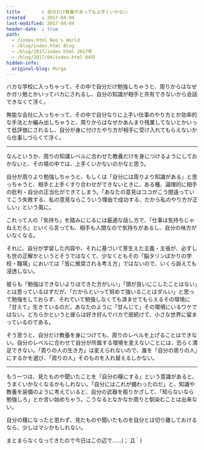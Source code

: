 ```yaml
---
title        : 自分だけ教養があっても上手くいかない
created      : 2017-04-04
last-modified: 2017-04-04
header-date  : true
path:
  - /index.html Neo's World
  - /blog/index.html Blog
  - /blog/2017/index.html 2017年
  - /blog/2017/04/index.html 04月
hidden-info:
  original-blog: Murga
---
```


バカな学校に入っちゃって、その中で自分だけ勉強しちゃうと、周りからはなぜかガリ勉とかいってバカにされるし、自分の知識が相手と共有できないから会話できなくて浮く。

無能な会社に入っちゃって、その中で自分なりに上手い仕事のやり方とか効率的な手法とか編み出しちゃうと、周りからはなぜかあんまり残業してないとかいって低評価にされるし、自分が身に付けたやり方が相手に受け入れてもらえないから仕事しづらくて浮く。

-----

なんというか、周りの知識レベルに合わせた教養だけを身につけるようにしておかないと、その場の中では、上手くいかないのかなと思う。

自分が周りより勉強しちゃうと、もしくは「自分には周りより知識がある」と思っちゃうと、相手と上手くすり合わせができないときに、ある種、論理的に相手の批判・自分の正当化ができてしまう。「あなたの意見はココがこう間違っていてこう失敗する、私の意見ならこういう理由で成功する、だから私のやり方が正しい」という風に。

これって人の「気持ち」を踏みにじるには最適な話し方で、「仕事は気持ちじゃねえだろ」といくら言っても、相手も人間なので気持ちがあるし、自分の味方がいなくなる。

それに、自分が学習した内容や、それに基づいて芽生えた主義・主張が、必ずしも世の正解かというとそうではなくて、少なくともその「脳タリンばかりの学校・職場」においては「皆に推奨される考え方」ではないので、いくら訴えても浸透しない。

彼らも「勉強はできないよりはできた方がいい」「頭が良いにこしたことはない」とは思っているはずだが、「だからといって努めて強いることはダルい」と思って勉強をしておらず、それでいて勉強しなくても済ませてもらえるその環境に「甘えて」生きているのだ。あなたのように「甘んじて」その環境にいるワケではない。どちらかというと彼らは好き好んでバカで居続けて、小さな世界に留まっているのである。

そう思うと、自分だけ教養を身につけても、周りのレベルを上げることはできない。自分のレベルに合わせて自分が所属する環境を変えないことには、恐らく満足できない。「周りの人の生き方」は変えられないので、誰を「自分の周りの人」にするかを選び、「周りの人」そのものを入れ替えるしかない。

-----

もう一つは、見たものや聞いたことを「自分の糧にする」という意識があると、うまくいかなくなるかもしれない。「自分にはこれが備わったのだ」と、知識や教養を装備のように考えていると、自分の武器を振りかざして、「知らないなら勉強しろ」とか言い始めちゃう。こうなるとなかなか周りと馴染むことは出来ない。

自分の糧になったと思わず、見たものや聞いたものを自分とは切り離しておけるなら、少しはマシかもしれない。

まとまらなくなってきたので今日はこの辺で……(；´Д｀)
